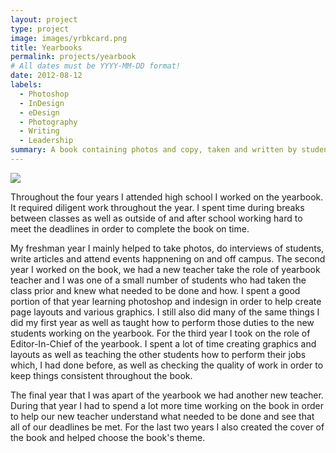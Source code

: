 ```yaml
---
layout: project
type: project
image: images/yrbkcard.png
title: Yearbooks
permalink: projects/yearbook
# All dates must be YYYY-MM-DD format!
date: 2012-08-12
labels:
  - Photoshop
  - InDesign
  - eDesign
  - Photography
  - Writing
  - Leadership
summary: A book containing photos and copy, taken and written by students and put together for students.
---
```


<img class="ui medium right floated rounded image" src="../images/yrbk2016.png">

Throughout the four years I attended high school I worked on the yearbook. It required diligent work throughout the year. I spent time during breaks between classes as well as outside of and after school working hard to meet the deadlines in order to complete the book on time. 

My freshman year I mainly helped to take photos, do interviews of students, write articles and attend events happnening on and off campus. The second year I worked on the book, we had a new teacher take the role of yearbook teacher and I was one of a small number of students who had taken the class prior and knew what needed to be done and how. I spent a good portion of that year learning photoshop and indesign in order to help create page layouts and various graphics. I still also did many of the same things I did my first year as well as taught how to perform those duties to the new students working on the yearbook. For the third year I took on the role of Editor-In-Chief of the yearbook. I spent a lot of time creating graphics and layouts as well as teaching the other students how to perform their jobs which, I had done before, as well as checking the quality of work in order to keep things consistent throughout the book. 

The final year that I was apart of the yearbook we had another new teacher. During that year I had to spend a lot more time working on the book in order to help our new teacher understand what needed to be done and see that all of our deadlines be met. For the last two years I also created the cover of the book and helped choose the book's theme.
